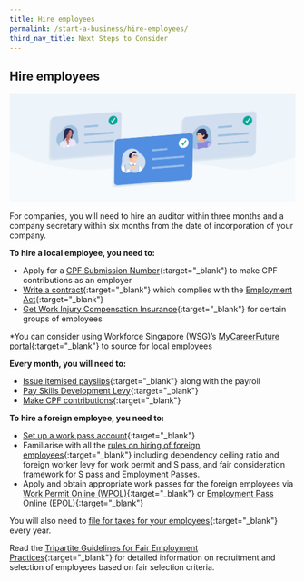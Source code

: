 ```yaml
---
title: Hire employees
permalink: /start-a-business/hire-employees/
third_nav_title: Next Steps to Consider
---
```


## Hire employees

![Hire employees](/images/start/StartSJ_StartSJ_HireEmployees.jpg)

For companies, you will need to hire an auditor within three months and a company secretary within six months from the date of incorporation of your company.

**To hire a local employee, you need to:**

- Apply for a [CPF Submission Number](https://www.cpf.gov.sg/employer/making-cpf-contributions/applying-for-a-cpf-submission-number){:target="_blank"}  to make CPF contributions as an employer
- [Write a contract](https://www.mom.gov.sg/employment-practices/contract-of-service#key-employment-terms){:target="_blank"} which complies with the [Employment Act](https://www.mom.gov.sg/employment-practices/employment-act){:target="_blank"}
- [Get Work Injury Compensation Insurance](https://www.mom.gov.sg/workplace-safety-and-health/work-injury-compensation/work-injury-compensation-insurance){:target="_blank"} for certain groups of employees

*You can consider using Workforce Singapore (WSG)’s [MyCareerFuture portal](https://employer.mycareersfuture.sg/){:target="_blank"} to source for local employees

**Every month, you will need to:**

- [Issue itemised payslips](https://www.mom.gov.sg/employment-practices/salary/itemised-payslips){:target="_blank"} along with the payroll
- [Pay Skills Development Levy](https://www.cpf.gov.sg/employer/employer-obligations/skills-development-levy){:target="_blank"}
- [Make CPF contributions](https://www.cpf.gov.sg/employer/making-cpf-contributions){:target="_blank"}

**To hire a foreign employee, you need to:**

- [Set up a work pass account](https://www.mom.gov.sg/eservices/services/work-pass-account-registration-wpar){:target="_blank"}
- Familiarise with all the [rules on hiring of foreign employees](https://www.mom.gov.sg/passes-and-permits){:target="_blank"} including dependency ceiling ratio and foreign worker levy for work permit and S pass, and fair consideration framework for S pass and Employment Passes.
- Apply and obtain appropriate work passes for the foreign employees via [Work Permit Online (WPOL)](https://www.mom.gov.sg/eservices/services/wp-online-for-businesses-and-employment-agencies){:target="_blank"} or [Employment Pass Online (EPOL)](https://www.mom.gov.sg/eservices/services/ep-online){:target="_blank"}

You will also need to [file for taxes for your employees](https://www.iras.gov.sg/IRASHome/Businesses/Employers/){:target="_blank"} every year.

Read the [Tripartite Guidelines for Fair Employment Practices](https://apc01.safelinks.protection.outlook.com/?url=https%3A%2F%2Fwww.tal.sg%2Ftafep%2FGetting-Started%2FFair%2FTripartite-Guidelines&data=04%7C01%7Cgeri%40tafep.sg%7C21fa7cbea2f54dfe23cb08d8e1e25abf%7C0af12b508f1940928ace4dce8f8253e0%7C0%7C0%7C637507709604882743%7CUnknown%7CTWFpbGZsb3d8eyJWIjoiMC4wLjAwMDAiLCJQIjoiV2luMzIiLCJBTiI6Ik1haWwiLCJXVCI6Mn0%3D%7C1000&sdata=PW2pfsf79t0LMat5sYb99Of2QxDRu2d93hVq%2BsWO4bg%3D&reserved=0){:target="_blank"} for detailed information on recruitment and selection of employees based on fair selection criteria.
